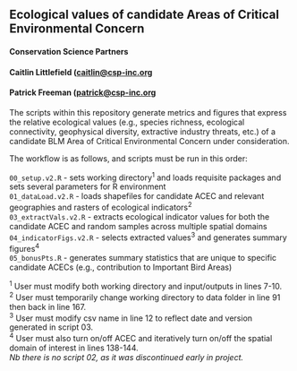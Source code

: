 ## Ecological values of candidate Areas of Critical Environmental Concern

#### Conservation Science Partners

#### Caitlin Littlefield ([caitlin\@csp-inc.org](mailto:caitlin@csp-inc.org)

#### Patrick Freeman ([patrick\@csp-inc.org](mailto:patrick@csp-inc.org)

The scripts within this repository generate metrics and figures that express the relative ecological values (e.g., species richness, ecological connectivity, geophysical diversity, extractive industry threats, etc.) of a candidate BLM Area of Critical Environmental Concern under consideration.

The workflow is as follows, and scripts must be run in this order:

`00_setup.v2.R` - sets working directory<sup>1</sup> and loads requisite packages and sets several parameters for R environment</br> `01_dataLoad.v2.R` - loads shapefiles for candidate ACEC and relevant geographies and rasters of ecological indicators<sup>2</sup></br> `03_extractVals.v2.R` - extracts ecological indicator values for both the candidate ACEC and random samples across multiple spatial domains</br> `04_indicatorFigs.v2.R` - selects extracted values<sup>3</sup> and generates summary figures<sup>4</sup></br> `05_bonusPts.R` - generates summary statistics that are unique to specific candidate ACECs (e.g., contribution to Important Bird Areas)</br>

<sup>1</sup> User must modify both working directory and input/outputs in lines 7-10. </br> <sup>2</sup> User must temporarily change working directory to data folder in line 91 then back in line 167.</br> <sup>3</sup> User must modify csv name in line 12 to reflect date and version generated in script 03.</br> <sup>4</sup> User must also turn on/off ACEC and iteratively turn on/off the spatial domain of interest in lines 138-144.</br> *Nb there is no script 02, as it was discontinued early in project.*</br>
